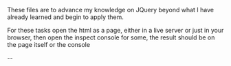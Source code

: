 These files are to advance my knowledge on JQuery beyond what I have already learned and begin to apply them.



For these tasks open the html as a page, either in a live server or just in your browser, then open the inspect console for some, the result should be
on the page itself or the console

--


